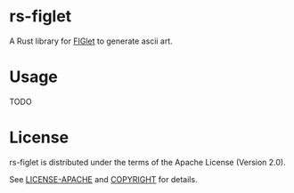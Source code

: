 # rs-figlet

A Rust library for [FIGlet](http://www.figlet.org/) to generate ascii art.

# Usage

TODO

# License

rs-figlet is distributed under the terms of the Apache License (Version 2.0).

See [LICENSE-APACHE](LICENSE-APACHE) and [COPYRIGHT](COPYRIGHT) for details.
